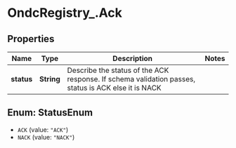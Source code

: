 # OndcRegistry_.Ack

## Properties
Name | Type | Description | Notes
------------ | ------------- | ------------- | -------------
**status** | **String** | Describe the status of the ACK response. If schema validation passes, status is ACK else it is NACK | 

<a name="StatusEnum"></a>
## Enum: StatusEnum

* `ACK` (value: `"ACK"`)
* `NACK` (value: `"NACK"`)

